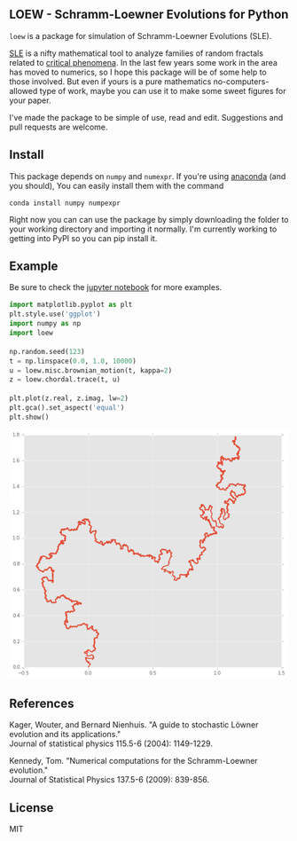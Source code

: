 LOEW - Schramm-Loewner Evolutions for Python
--------------------------------------------

`loew` is a package for simulation of Schramm-Loewner Evolutions (SLE).

[SLE](https://en.wikipedia.org/wiki/Schramm%E2%80%93Loewner_evolution) is a
nifty mathematical tool to analyze families of random fractals related to
[critical phenomena](https://en.wikipedia.org/wiki/Critical_phenomena).
In the last few years some work in the area has moved to numerics, so I hope
this package will be of some help to those involved. But even if yours is a
pure mathematics no-computers-allowed type of work, maybe you can use it to make some
sweet figures for your paper.

I've made the package to be simple of use, read and edit. Suggestions and
pull requests are welcome.

Install
-------
This package depends on `numpy` and `numexpr`. If you're using
[anaconda](https://www.continuum.io/downloads) (and you should), You can easily
install them with the command

```
conda install numpy numpexpr
```

Right now you can can use the package by simply downloading the folder to your
working directory and importing it normally. I'm currently working to getting into 
PyPI so you can pip install it.

Example
--------
Be sure to check the [jupyter
notebook](https://github.com/hfcredidio/loew/blob/master/Examples.ipynb) for
more examples.

```python
import matplotlib.pyplot as plt
plt.style.use('ggplot')
import numpy as np
import loew

np.random.seed(123)
t = np.linspace(0.0, 1.0, 10000)
u = loew.misc.brownian_motion(t, kappa=2)
z = loew.chordal.trace(t, u)

plt.plot(z.real, z.imag, lw=2)
plt.gca().set_aspect('equal')
plt.show()
```
![](https://raw.githubusercontent.com/hfcredidio/loew/master/images/exmaple.png)

References
----------
Kager, Wouter, and Bernard Nienhuis. "A guide to stochastic Löwner evolution
and its applications."  
Journal of statistical physics 115.5-6 (2004):
1149-1229.

Kennedy, Tom. "Numerical computations for the Schramm-Loewner evolution."  
Journal of Statistical Physics 137.5-6 (2009): 839-856.

License
-------
MIT
